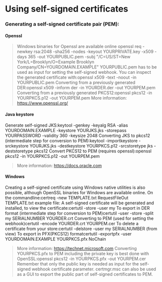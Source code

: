 # Using self-signed certificates
### Generating a self-signed certificate pair (PEM):
#### Openssl
> Windows binaries for Openssl are available online
openssl req -newkey rsa:2048 -sha256 -nodes -keyout YOURPRIVATE.key -x509 -days 365 -out YOURPUBLIC.pem -subj "/C=US/ST=New York/L=Brooklyn/O=Example Brooklyn Company/CN=YOURDOMAIN.EXAMPLE"
YOURPUBLIC.pem has to be used as input for setting the self-signed webhook.
You can inspect the generated certificate with:openssl x509 -text -noout -in YOURPUBLIC.pem
Converting from a previously generated DER:openssl x509 -inform der -in YOURDER.der -out YOURPEM.pem
Converting from a previously generated PKCS12:openssl pkcs12 -in YOURPKCS.p12 -out YOURPEM.pem
> More information: https://www.openssl.org/
#### Java keystore
Generate self-signed JKS:keytool -genkey -keyalg RSA -alias YOURDOMAIN.EXAMPLE -keystore YOURJKS.jks -storepass YOURPASSWORD -validity 360 -keysize 2048
Converting JKS to pkcs12 (intermediate step for conversion to PEM):keytool -importkeystore -srckeystore YOURJKS.jks -destkeystore YOURPKCS.p12 -srcstoretype jks -deststoretype pkcs12
Convert PKCS12 to PEM (requires openssl):openssl pkcs12 -in YOURPKCS.p12 -out YOURPEM.pem
> More information: https://docs.oracle.com
#### Windows
Creating a self-signed certificate using Windows native utilities is also possible, although OpenSSL binaries for Windows are available online.
On the commandline:certreq -new TEMPLATE.txt RequestFileOut
TEMPLATE.txt example file:
A self-signed certificate will be generated and installed, to view the certificate:certutil -store -user my
To export in DER format (intermediate step for conversion to PEM)certutil -user -store -split my SERIALNUMBER YOURDER.crt
Converting to PEM (used for setting the webhook)certutil -encode YOURDER.crt YOURPEM.cer
To delete a certificate from your store:certutil -delstore -user my SERIALNUMBER (from view)
To export in PFX(PKCS12) formatcertutil -exportpfx -user YOURDOMAIN.EXAMPLE YOURPKCS.pfx NoChain
> More information: https://technet.microsoft.com
Converting YOURPKCS.pfx to PEM including the private key is best done with OpenSSL:openssl pkcs12 -in YOURPKCS.pfx -out YOURPEM.cer
Remember that only the public key is needed as input for the self-signed webhook certificate parameter. certmgr.msc can also be used as a GUI to export the public part of self-signed certificates to PEM.
